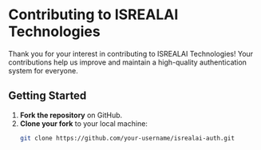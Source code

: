 # Contributing to ISREALAI Technologies

Thank you for your interest in contributing to ISREALAI Technologies! Your contributions help us improve and maintain a high-quality authentication system for everyone.

## Getting Started

1. **Fork the repository** on GitHub.
2. **Clone your fork** to your local machine:
   ```bash
   git clone https://github.com/your-username/isrealai-auth.git
